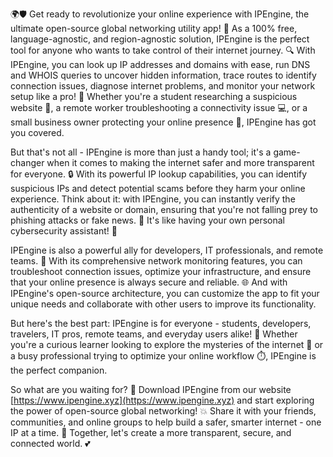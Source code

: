 🌍🛡️ Get ready to revolutionize your online experience with IPEngine, the ultimate open-source global networking utility app! 🚀 As a 100% free, language-agnostic, and region-agnostic solution, IPEngine is the perfect tool for anyone who wants to take control of their internet journey. 🔍 With IPEngine, you can look up IP addresses and domains with ease, run DNS and WHOIS queries to uncover hidden information, trace routes to identify connection issues, diagnose internet problems, and monitor your network setup like a pro! 📡 Whether you're a student researching a suspicious website 🤔, a remote worker troubleshooting a connectivity issue 💻, or a small business owner protecting your online presence 🚀, IPEngine has got you covered.

But that's not all - IPEngine is more than just a handy tool; it's a game-changer when it comes to making the internet safer and more transparent for everyone. 🔒 With its powerful IP lookup capabilities, you can identify suspicious IPs and detect potential scams before they harm your online experience. Think about it: with IPEngine, you can instantly verify the authenticity of a website or domain, ensuring that you're not falling prey to phishing attacks or fake news. 📰 It's like having your own personal cybersecurity assistant! 💪

IPEngine is also a powerful ally for developers, IT professionals, and remote teams. 🔧 With its comprehensive network monitoring features, you can troubleshoot connection issues, optimize your infrastructure, and ensure that your online presence is always secure and reliable. 🌐 And with IPEngine's open-source architecture, you can customize the app to fit your unique needs and collaborate with other users to improve its functionality.

But here's the best part: IPEngine is for everyone - students, developers, travelers, IT pros, remote teams, and everyday users alike! 🌈 Whether you're a curious learner looking to explore the mysteries of the internet 🔭 or a busy professional trying to optimize your online workflow ⏱️, IPEngine is the perfect companion.

So what are you waiting for? 🤔 Download IPEngine from our website [https://www.ipengine.xyz](https://www.ipengine.xyz) and start exploring the power of open-source global networking! 💥 Share it with your friends, communities, and online groups to help build a safer, smarter internet - one IP at a time. 🌈 Together, let's create a more transparent, secure, and connected world. 💕